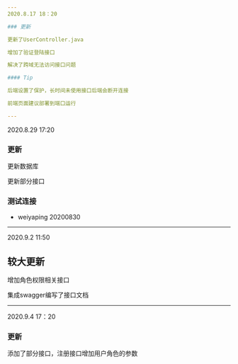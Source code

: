 ```yaml
---
2020.8.17 18：20

### 更新

更新了UserController.java

增加了验证登陆接口

解决了跨域无法访问接口问题

#### Tip

后端设置了保护，长时间未使用接口后端会断开连接

前端页面建议部署到端口运行

---
```

2020.8.29 17:20

### 更新

更新数据库

更新部分接口

### 测试连接
- weiyaping 20200830

---
2020.9.2 11:50

## 较大更新

增加角色权限相关接口

集成swagger编写了接口文档

---
2020.9.4 17：20

### 更新

添加了部分接口，注册接口增加用户角色的参数

